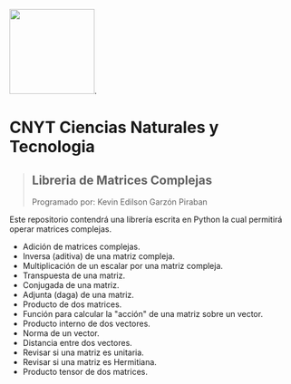 <img src="https://upload.wikimedia.org/wikipedia/commons/2/2f/Escuela_Colombiana_de_Ingenier%C3%ADa_2.jpg" width="150">.

# CNYT Ciencias Naturales y Tecnologia
> ## Libreria de Matrices Complejas
>Programado por: Kevin Edilson Garzón Piraban

Este repositorio contendrá una librería escrita en Python la cual permitirá operar matrices complejas.  
 * Adición de matrices complejas.  
 * Inversa (aditiva) de una matriz compleja.  
 * Multiplicación de un escalar por una matriz compleja.  
 * Transpuesta de una matriz.  
 * Conjugada de una matriz.  
 * Adjunta (daga) de una matriz.  
 * Producto de dos matrices.  
 * Función para calcular la "acción" de una matriz sobre un vector.  
 * Producto interno de dos vectores.  
 * Norma de un vector.  
 * Distancia entre dos vectores.  
 * Revisar si una matriz es unitaria.  
 * Revisar si una matriz es Hermitiana.  
 * Producto tensor de dos matrices.  
